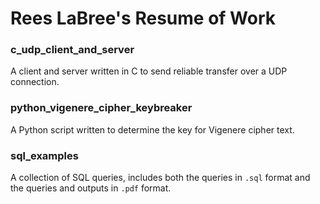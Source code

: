 # Rees LaBree's Resume of Work
### c_udp_client_and_server
A client and server written in C to send reliable transfer over a UDP connection.

### python_vigenere_cipher_keybreaker
A Python script written to determine the key for Vigenere cipher text.

### sql_examples
A collection of SQL queries, includes both the queries in ``.sql`` format and the queries and outputs in ``.pdf`` format.
